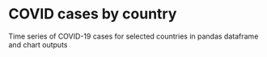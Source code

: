 # COVID cases by country
Time series of COVID-19 cases for selected countries in pandas dataframe and chart outputs
